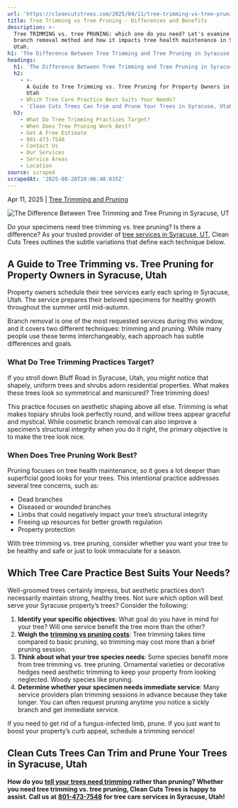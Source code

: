 ```yaml
---
url: 'https://cleancutstrees.com/2025/04/11/tree-trimming-vs-tree-pruning/'
title: Tree Trimming vs Tree Pruning - Differences and Benefits
description: >-
  Tree TRIMMING vs. tree PRUNING: which one do you need? Let's examine each
  branch removal method and how it impacts tree health maintenance in Syracuse,
  Utah.
h1: 'The Difference Between Tree Trimming and Tree Pruning in Syracuse, UT'
headings:
  h1: 'The Difference Between Tree Trimming and Tree Pruning in Syracuse, UT'
  h2:
    - >-
      A Guide to Tree Trimming vs. Tree Pruning for Property Owners in Syracuse,
      Utah
    - Which Tree Care Practice Best Suits Your Needs?
    - 'Clean Cuts Trees Can Trim and Prune Your Trees in Syracuse, Utah'
  h3:
    - What Do Tree Trimming Practices Target?
    - When Does Tree Pruning Work Best?
    - Get A Free Estimate
    - 801-473-7548
    - Contact Us
    - Our Services
    - Service Areas
    - Location
source: scraped
scrapedAt: '2025-08-28T20:06:40.035Z'
---
```

Apr 11, 2025 | [Tree Trimming and Pruning](https://cleancutstrees.com/category/tree-trimming-and-pruning/)

![The Difference Between Tree Trimming and Tree Pruning in Syracuse, UT](./assets/32da227b1698fa8fb172d14ac20793d7f803bd14.jpg)

Do your specimens need tree trimming vs. tree pruning? Is there a difference? As your trusted provider of [tree services in Syracuse, UT](https://cleancutstrees.com/service-areas/syracuse-ut-tree-service/), Clean Cuts Trees outlines the subtle variations that define each technique below. 

## A Guide to Tree Trimming vs. Tree Pruning for Property Owners in Syracuse, Utah

Property owners schedule their tree services early each spring in Syracuse, Utah. The service prepares their beloved specimens for healthy growth throughout the summer until mid-autumn. 

Branch removal is one of the most requested services during this window, and it covers two different techniques: trimming and pruning. While many people use these terms interchangeably, each approach has subtle differences and goals. 

### What Do Tree Trimming Practices Target?

If you stroll down Bluff Road in Syracuse, Utah, you might notice that shapely, uniform trees and shrubs adorn residential properties. What makes these trees look so symmetrical and manicured? Tree trimming does! 

This practice focuses on aesthetic shaping above all else. Trimming is what makes topiary shrubs look perfectly round, and willow trees appear graceful and mystical. While cosmetic branch removal can also improve a specimen’s structural integrity when you do it right, the primary objective is to make the tree look nice. 

### When Does Tree Pruning Work Best?

Pruning focuses on tree health maintenance, so it goes a lot deeper than superficial good looks for your trees. This intentional practice addresses several tree concerns, such as:

-   Dead branches
-   Diseased or wounded branches
-   Limbs that could negatively impact your tree’s structural integrity
-   Freeing up resources for better growth regulation
-   Property protection

With tree trimming vs. tree pruning, consider whether you want your tree to be healthy and safe or just to look immaculate for a season. 

## Which Tree Care Practice Best Suits Your Needs?

Well-groomed trees certainly impress, but aesthetic practices don’t necessarily maintain strong, healthy trees. Not sure which option will best serve your Syracuse property’s trees? Consider the following:

1.  **Identify your specific objectives**: What goal do you have in mind for your tree? Will one service benefit the tree more than the other? 
2.  **Weigh the** [**trimming vs pruning costs**](https://www.lawnstarter.com/blog/cost/tree-trimming-price/): Tree trimming takes time compared to basic pruning, so trimming may cost more than a brief pruning session. 
3.  **Think about what your tree species needs**: Some species benefit more from tree trimming vs. tree pruning. Ornamental varieties or decorative hedges need aesthetic trimming to keep your property from looking neglected. Woody species like pruning.
4.  **Determine whether your specimen needs immediate service**: Many service providers plan trimming sessions in advance because they take longer. You can often request pruning anytime you notice a sickly branch and get immediate service.

If you need to get rid of a fungus-infected limb, prune. If you just want to boost your property’s curb appeal, schedule a trimming service! 

## Clean Cuts Trees Can Trim and Prune Your Trees in Syracuse, Utah

**How do you** [**tell your trees need trimming**](https://cleancutstrees.com/2024/10/11/tree-trimming-seasonal/) **rather than pruning? Whether you need tree trimming vs. tree pruning, Clean Cuts Trees is happy to assist. Call us at** [**801-473-7548**](tel:8014737548) **for tree care services in Syracuse, Utah!**
